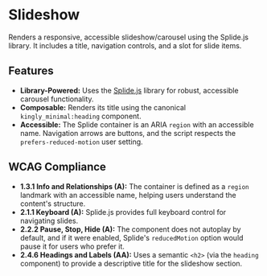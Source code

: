 # Slideshow

Renders a responsive, accessible slideshow/carousel using the Splide.js library.
It includes a title, navigation controls, and a slot for slide items.

## Features

- **Library-Powered:** Uses the [Splide.js](https://splidejs.com/) library for
  robust, accessible carousel functionality.
- **Composable:** Renders its title using the canonical `kingly_minimal:heading`
  component.
- **Accessible:** The Splide container is an ARIA `region` with an accessible
  name. Navigation arrows are buttons, and the script respects
  the `prefers-reduced-motion` user setting.

## WCAG Compliance

- **1.3.1 Info and Relationships (A):** The container is defined as a `region`
  landmark with an accessible name, helping users understand the content's
  structure.
- **2.1.1 Keyboard (A):** Splide.js provides full keyboard control for
  navigating slides.
- **2.2.2 Pause, Stop, Hide (A):** The component does not autoplay by default,
  and if it were enabled, Splide's `reducedMotion` option would pause it for
  users who prefer it.
- **2.4.6 Headings and Labels (AA):** Uses a semantic `<h2>` (via the `heading`
  component) to provide a descriptive title for the slideshow section.
